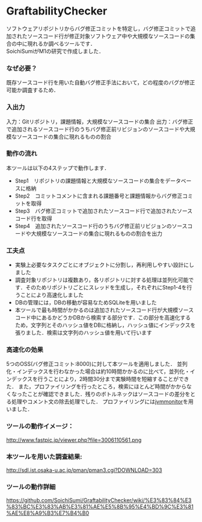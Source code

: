 # GraftabilityChecker
ソフトウェアリポジトリからバグ修正コミットを特定し，バグ修正コミットで追加されたソースコード行が修正対象ソフトウェア中や大規模なソースコードの集合の中に現れるか調べるツールです．<br>
SoichiSumiがM1の研究で作成しました．<br>

### なぜ必要？
既存ソースコード行を用いた自動バグ修正手法において，どの程度のバグが修正可能か調査するため．

### 入出力
入力：Gitリポジトリ，課題情報，大規模なソースコードの集合
出力：バグ修正で追加されるソースコード行のうちバグ修正前リビジョンのソースコードや大規模なソースコードの集合に現れるものの割合

### 動作の流れ
本ツールは以下の4ステップで動作します．
* Step1　リポジトリの課題情報と大規模なソースコードの集合をデータベースに格納
* Step2　コミットコメントに含まれる課題番号と課題情報からバグ修正コミットを取得
* Step3　バグ修正コミットで追加されたソースコード行で追加されたソースコード行を取得
* Step4　追加されたソースコード行のうちバグ修正前リビジョンのソースコードや大規模なソースコードの集合に現れるものの割合を出力

### 工夫点
* 実験上必要なタスクごとにオブジェクトに分割し，再利用しやすい設計にしました
* 調査対象リポジトリは複数あり，各リポジトリに対する処理は並列化可能です．そのためリポジトリごとにスレッドを生成し，それぞれにStep1-4を行うことにより高速化しました
* DBの管理には，DBの移動が容易なためSQLiteを用いました
* 本ツールで最も時間がかかるのは追加されたソースコード行が大規模ソースコード中にあるかどうかDBから検索する部分です．この部分を高速化するため，文字列とそのハッシュ値をDBに格納し，ハッシュ値にインデックスを張りました．検索は文字列のハッシュ値を用いて行います

### 高速化の効果
5つのOSS(バグ修正コミット:8000)に対して本ツールを適用しました．
並列化・インデックスを行わなかった場合は約10時間かかるのに比べて，並列化・インデックスを行うことにより，2時間30分まで実験時間を短縮することができた．
また，プロファイリングを行ったところ，検索にほとんど時間がかからなくなったことが確認できました．残りのボトルネックはソースコードの差分をとる処理やコメント文の除去処理でした．
プロファイリングには[jvmmonitor](http://www.jvmmonitor.org/screenshots/index.html)を用いました．

### ツールの動作イメージ：<br>
http://www.fastpic.jp/viewer.php?file=3006110561.png

### 本ツールを用いた調査結果:
http://sdl.ist.osaka-u.ac.jp/pman/pman3.cgi?DOWNLOAD=303<br>

### ツールの動作詳細
https://github.com/SoichiSumi/GraftabilityChecker/wiki/%E3%83%84%E3%83%BC%E3%83%AB%E3%81%AE%E5%8B%95%E4%BD%9C%E3%81%AE%E8%A9%B3%E7%B4%B0<br>
